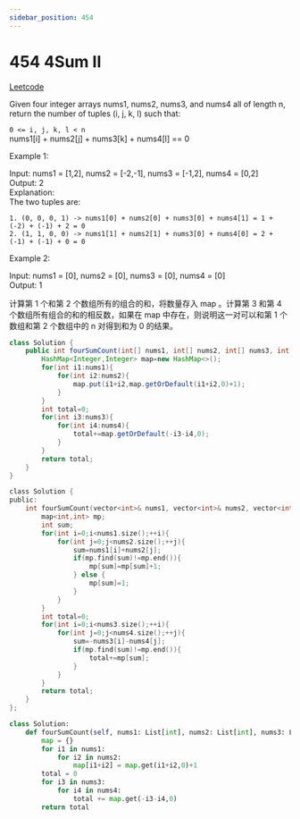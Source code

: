 ```yaml
---
sidebar_position: 454
---
```


# 454 4Sum II


[Leetcode](https://leetcode.com/problems/4sum-ii/)


Given four integer arrays nums1, nums2, nums3, and nums4 all of length n, return the number of tuples (i, j, k, l) such that:

`0 <= i, j, k, l < n`  
nums1[i] + nums2[j] + nums3[k] + nums4[l] == 0
 

Example 1:

Input: nums1 = [1,2], nums2 = [-2,-1], nums3 = [-1,2], nums4 = [0,2]  
Output: 2  
Explanation:  
The two tuples are:  
```
1. (0, 0, 0, 1) -> nums1[0] + nums2[0] + nums3[0] + nums4[1] = 1 + (-2) + (-1) + 2 = 0
2. (1, 1, 0, 0) -> nums1[1] + nums2[1] + nums3[0] + nums4[0] = 2 + (-1) + (-1) + 0 = 0
```

Example 2:

Input: nums1 = [0], nums2 = [0], nums3 = [0], nums4 = [0]  
Output: 1

计算第 1 个和第 2 个数组所有的组合的和，将数量存入 map 。计算第 3 和第 4 个数组所有组合的和的相反数，如果在 map 中存在，则说明这一对可以和第 1 个数组和第 2 个数组中的 n 对得到和为 0 的结果。

```java
class Solution {
    public int fourSumCount(int[] nums1, int[] nums2, int[] nums3, int[] nums4) {
        HashMap<Integer,Integer> map=new HashMap<>();
        for(int i1:nums1){
            for(int i2:nums2){
                map.put(i1+i2,map.getOrDefault(i1+i2,0)+1);
            }
        }
        int total=0;
        for(int i3:nums3){
            for(int i4:nums4){
                total+=map.getOrDefault(-i3-i4,0);
            }
        }
        return total;
    }
}
```

```c
class Solution {
public:
    int fourSumCount(vector<int>& nums1, vector<int>& nums2, vector<int>& nums3, vector<int>& nums4) {
        map<int,int> mp;
        int sum;
        for(int i=0;i<nums1.size();++i){
            for(int j=0;j<nums2.size();++j){
                sum=nums1[i]+nums2[j];
                if(mp.find(sum)!=mp.end()){
                    mp[sum]=mp[sum]+1;
                } else {
                    mp[sum]=1;
                }
            }
        }
        int total=0;
        for(int i=0;i<nums3.size();++i){
            for(int j=0;j<nums4.size();++j){
                sum=-nums3[i]-nums4[j];
                if(mp.find(sum)!=mp.end()){
                    total+=mp[sum];
                }
            }
        }
        return total;
    }
};
```

```python
class Solution:
    def fourSumCount(self, nums1: List[int], nums2: List[int], nums3: List[int], nums4: List[int]) -> int:
        map = {}
        for i1 in nums1:
            for i2 in nums2:
                map[i1+i2] = map.get(i1+i2,0)+1
        total = 0
        for i3 in nums3:
            for i4 in nums4:
                total += map.get(-i3-i4,0)
        return total
```